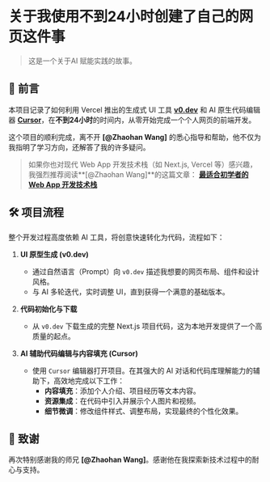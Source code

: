 # 关于我使用不到24小时创建了自己的网页这件事

> 这是一个关于AI 赋能实践的故事。

## 🚀 前言

本项目记录了如何利用 Vercel 推出的生成式 UI 工具 **[v0.dev](https://v0.dev/)** 和 AI 原生代码编辑器 **[Cursor](https://cursor.sh/)**，在**不到24小时**的时间内，从零开始完成一个个人网页的前端开发。

这个项目的顺利完成，离不开 **[@Zhaohan Wang]** 的悉心指导和帮助，他不仅为我指明了学习方向，还解答了我的许多疑问。

> 如果你也对现代 Web App 开发技术栈（如 Next.js, Vercel 等）感兴趣，我强烈推荐阅读**[@Zhaohan Wang]**的这篇文章：
> **[最适合初学者的 Web App 开发技术栈](@https://latentcat.com/zh-cn/blog/web-dev-tech-stack)**

## 🛠️ 项目流程

整个开发过程高度依赖 AI 工具，将创意快速转化为代码，流程如下：

1.  **UI 原型生成 (v0.dev)**
    * 通过自然语言（Prompt）向 `v0.dev` 描述我想要的网页布局、组件和设计风格。
    * 与 AI 多轮迭代，实时调整 UI，直到获得一个满意的基础版本。

2.  **代码初始化与下载**
    * 从 `v0.dev` 下载生成的完整 Next.js 项目代码，这为本地开发提供了一个高质量的起点。

3.  **AI 辅助代码编辑与内容填充 (Cursor)**
    * 使用 `Cursor` 编辑器打开项目。在其强大的 AI 对话和代码库理解能力的辅助下，高效地完成以下工作：
        * **内容填充**：添加个人介绍、项目经历等文本内容。
        * **资源集成**：在代码中引入并展示个人图片和视频。
        * **细节微调**：修改组件样式、调整布局，实现最终的个性化效果。

## 🙏 致谢

再次特别感谢我的师兄 **[@Zhaohan Wang]**。感谢他在我探索新技术过程中的耐心与支持。
